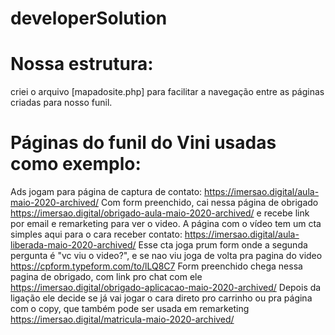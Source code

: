 # developerSolution

# Nossa estrutura:

criei o arquivo [mapadosite.php] para facilitar a navegação entre as páginas criadas para nosso funil.



# Páginas do funil do Vini usadas como exemplo:

Ads jogam para página de captura de contato:    https://imersao.digital/aula-maio-2020-archived/
Com form preenchido,  cai nessa página de obrigado https://imersao.digital/obrigado-aula-maio-2020-archived/ e recebe link por email e remarketing para ver o video.
A página com o vídeo tem um cta simples aqui para o cara receber contato: https://imersao.digital/aula-liberada-maio-2020-archived/
Esse cta joga prum form onde a segunda pergunta é "vc viu o video?", e se nao viu joga de volta pra pagina do video https://cpform.typeform.com/to/lLQ8C7
Form preenchido chega nessa pagina de obrigado, com link pro chat com ele https://imersao.digital/obrigado-aplicacao-maio-2020-archived/
Depois da ligação ele decide se já vai jogar o cara direto pro carrinho ou pra página com o copy, que também pode ser usada em remarketing https://imersao.digital/matricula-maio-2020-archived/
